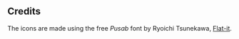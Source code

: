 ## Credits

The icons are made using the free *Pusab* font by Ryoichi Tsunekawa, [Flat-it](http://flat-it.com/).